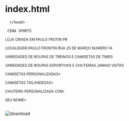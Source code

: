 # index.html

<!DOCTYPE html>
 <html lang=”pt-br”>
       <head>
       <meta charset=”UTF-8”>    
     
      </head>

     CENA SPORTS
               
 <sup> LOJA CRIADA EM PAULO FROTIN PR </sup> 
 

<sup> LOCALIDADE:PAULO FRONTIN RUA 25 DE MARÇO NUMERO 14 </sup>

  
<sup> VARIEDADES DE ROUPAS DE TREINOS E CAMISETAS DE TIMES </sup>

   
<sup> VARIEDADES DE ROUPAS ESPORTIVAS E CHUTEIRAS JAMAIS VISTAS </sup> 
 

<sup> CAMISETAS PERSONALIZADAS* </sup>
 

<sup> CAMISETAS TAILANDESAS* </sup>
 

<sup> CHUTEIRA PERSONALIZADA COM: </sup>

<sup> SEU NOME* </sup>


   </body>
   <img src="https://desblogada.files.wordpress.com/2021/05/kaka-cordovil-java-developer-2.gif" width="0px" />
  
  ![download](https://user-images.githubusercontent.com/102964102/199005529-cbcee6c6-31af-4308-ad50-68f68d6ed746.jpeg)
   
   <html>
